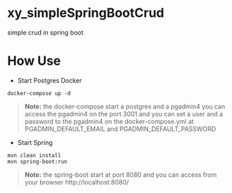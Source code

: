 # xy_simpleSpringBootCrud 
simple crud in spring boot

# How Use

 - Start Postgres Docker
 
 ```
 docker-compose up -d
 ```

> **Note:**  the docker-compose start a postgres and a pgadmin4 you can access the pgadmin4 on the port 3001 and you can set a user and a password to the pgadmin4 on the docker-compose.yml at PGADMIN_DEFAULT_EMAIL and PGADMIN_DEFAULT_PASSWORD

- Start Spring 


```
mvn clean install
mvn spring-boot:run
```
> **Note:** the spring-boot start at port 8080 and you can access from your browser http://localhost:8080/ 

